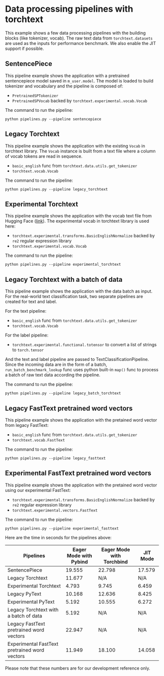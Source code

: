 # Data processing pipelines with torchtext

This example shows a few data processing pipelines with the building blocks (like tokenizer, vocab). The raw text data from `torchtext.datasets` are used as the inputs for performance benchmark. We also enable the JIT support if possible.


## SentencePiece 

This pipeline example shows the application with a pretrained sentencepiece model saved in `m_user.model`. The model is loaded to build tokenizer and vocabulary and the pipeline is composed of:

* `PretrainedSPTokenizer`
* `PretrainedSPVocab` backed by `torchtext.experimental.vocab.Vocab`

The command to run the pipeline:

    python pipelines.py --pipeline sentencepiece


## Legacy Torchtext

This pipeline example shows the application with the existing `Vocab` in torchtext library. The `Vocab` instance is built from a text file where a column of vocab tokens are read in sequence.

* `basic_english` func from `torchtext.data.utils.get_tokenizer`
* `torchtext.vocab.Vocab`

The command to run the pipeline:

    python pipelines.py --pipeline legacy_torchtext


## Experimental Torchtext

This pipeline example shows the application with the vocab text file from Hugging Face ([link](https://s3.amazonaws.com/models.huggingface.co/bert/bert-base-uncased-vocab.txt)). The experimental vocab in torchtext library is used here:

* `torchtext.experimental.transforms.BasicEnglishNormalize` backed by `re2` regular expression library
* `torchtext.experimental.vocab.Vocab`

The command to run the pipeline:

    python pipelines.py --pipeline experimental_torchtext 


## Legacy Torchtext with a batch of data

This pipeline example shows the application with the data batch as input. For the real-world text classification task, two separate pipelines are created for text and label.

For the text pipeline:

* `basic_english` func from `torchtext.data.utils.get_tokenizer`
* `torchtext.vocab.Vocab`

For the label pipeline:

* `torchtext.experimental.functional.totensor` to convert a list of strings to `torch.tensor`

And the text and label pipeline are passed to TextClassificationPipeline. Since the incoming data are in the form of a batch, `run_batch_benchmark_lookup` func uses python built-in `map()` func to process a batch of raw text data according the pipeline.

The command to run the pipeline:

    python pipelines.py --pipeline legacy_batch_torchtext


## Legacy FastText pretrained word vectors 

This pipeline example shows the application with the pretained word vector from legacy FastText:

* `basic_english` func from `torchtext.data.utils.get_tokenizer`
* `torchtext.vocab.FastText`

The command to run the pipeline:

    python pipelines.py --pipeline legacy_fasttext 


## Experimental FastText pretrained word vectors 

This pipeline example shows the application with the pretained word vector using our experimental FastText:

* `torchtext.experimental.transforms.BasicEnglishNormalize` backed by `re2` regular expression library
* `torchtext.experimental.vectors.FastText`

The command to run the pipeline:

    python pipelines.py --pipeline experimental_fasttext 

Here are the time in seconds for the pipelines above:

Pipelines | Eager Mode with Pybind | Eager Mode with Torchbind | JIT Mode
------------ | ------------- | ------------- | -------------
SentencePiece | 19.555 | 22.798 | 17.579
Legacy Torchtext | 11.677 | N/A | N/A
Experimental Torchtext | 4.793 | 9.745 | 6.459
Legacy PyText | 10.168 | 12.636 | 8.425
Experimental PyText | 5.192 | 10.555 | 6.272 
Legacy Torchtext with a batch of data | 5.192 | N/A | N/A
Legacy FastText pretrained word vectors | 22.947 | N/A | N/A
Experimental FastText pretrained word vectors | 11.949 | 18.100 | 14.058

Please note that these numbers are for our development reference only.
